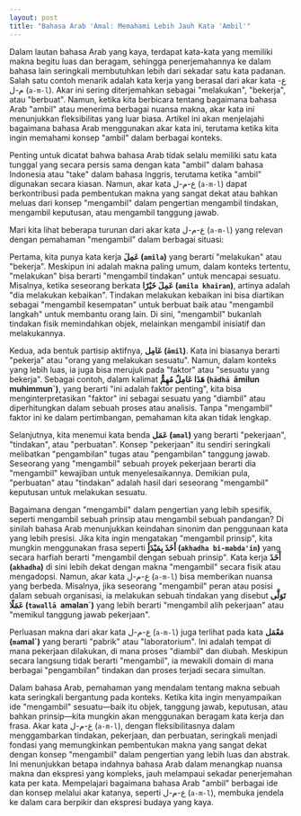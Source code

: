 ```yaml
---
layout: post
title: "Bahasa Arab 'Amal: Memahami Lebih Jauh Kata 'Ambil'"
---
```


Dalam lautan bahasa Arab yang kaya, terdapat kata-kata yang memiliki makna begitu luas dan beragam, sehingga penerjemahannya ke dalam bahasa lain seringkali membutuhkan lebih dari sekadar satu kata padanan. Salah satu contoh menarik adalah kata kerja yang berasal dari akar kata ع-م-ل (`a-m-l`). Akar ini sering diterjemahkan sebagai "melakukan", "bekerja", atau "berbuat". Namun, ketika kita berbicara tentang bagaimana bahasa Arab "ambil" atau menerima berbagai nuansa makna, akar kata ini menunjukkan fleksibilitas yang luar biasa. Artikel ini akan menjelajahi bagaimana bahasa Arab menggunakan akar kata ini, terutama ketika kita ingin memahami konsep "ambil" dalam berbagai konteks.

Penting untuk dicatat bahwa bahasa Arab tidak selalu memiliki satu kata tunggal yang secara persis sama dengan kata "ambil" dalam bahasa Indonesia atau "take" dalam bahasa Inggris, terutama ketika "ambil" digunakan secara kiasan. Namun, akar kata ع-م-ل (`a-m-l`) dapat berkontribusi pada pembentukan makna yang sangat dekat atau bahkan meluas dari konsep "mengambil" dalam pengertian mengambil tindakan, mengambil keputusan, atau mengambil tanggung jawab.

Mari kita lihat beberapa turunan dari akar kata ع-م-ل (`a-m-l`) yang relevan dengan pemahaman "mengambil" dalam berbagai situasi:

Pertama, kita punya kata kerja **عَمِلَ (`amila`)** yang berarti "melakukan" atau "bekerja". Meskipun ini adalah makna paling umum, dalam konteks tertentu, "melakukan" bisa berarti "mengambil tindakan" untuk mencapai sesuatu. Misalnya, ketika seseorang berkata **عَمِلَ خَيْرًا (`amila khairan`)**, artinya adalah "dia melakukan kebaikan". Tindakan melakukan kebaikan ini bisa diartikan sebagai "mengambil kesempatan" untuk berbuat baik atau "mengambil langkah" untuk membantu orang lain. Di sini, "mengambil" bukanlah tindakan fisik memindahkan objek, melainkan mengambil inisiatif dan melakukannya.

Kedua, ada bentuk partisip aktifnya, **عَامِل (`āmil`)**. Kata ini biasanya berarti "pekerja" atau "orang yang melakukan sesuatu". Namun, dalam konteks yang lebih luas, ia juga bisa merujuk pada "faktor" atau "sesuatu yang bekerja". Sebagai contoh, dalam kalimat **هَذَا عَامِلٌ مُهِمٌّ (`hādhā `āmilun muhimmun`)**, yang berarti "ini adalah faktor penting", kita bisa menginterpretasikan "faktor" ini sebagai sesuatu yang "diambil" atau diperhitungkan dalam sebuah proses atau analisis. Tanpa "mengambil" faktor ini ke dalam pertimbangan, pemahaman kita akan tidak lengkap.

Selanjutnya, kita menemui kata benda **عَمَل (`amal`)** yang berarti "pekerjaan", "tindakan", atau "perbuatan". Konsep "pekerjaan" itu sendiri seringkali melibatkan "pengambilan" tugas atau "pengambilan" tanggung jawab. Seseorang yang "mengambil" sebuah proyek pekerjaan berarti dia "mengambil" kewajiban untuk menyelesaikannya. Demikian pula, "perbuatan" atau "tindakan" adalah hasil dari seseorang "mengambil" keputusan untuk melakukan sesuatu.

Bagaimana dengan "mengambil" dalam pengertian yang lebih spesifik, seperti mengambil sebuah prinsip atau mengambil sebuah pandangan? Di sinilah bahasa Arab menunjukkan keindahan sinonim dan penggunaan kata yang lebih presisi. Jika kita ingin mengatakan "mengambil prinsip", kita mungkin menggunakan frasa seperti **أَخَذَ بِمَبْدَأٍ (`akhadha bi-mabda'in`)** yang secara harfiah berarti "mengambil dengan sebuah prinsip". Kata kerja **أَخَذَ (`akhadha`)** di sini lebih dekat dengan makna "mengambil" secara fisik atau mengadopsi. Namun, akar kata ع-م-ل (`a-m-l`) bisa memberikan nuansa yang berbeda. Misalnya, jika seseorang "mengambil" peran atau posisi dalam sebuah organisasi, ia melakukan sebuah tindakan yang disebut **تَوَلَّى عَمَلًا (`tawallā `amalan`)** yang lebih berarti "mengambil alih pekerjaan" atau "memikul tanggung jawab pekerjaan".

Perluasan makna dari akar kata ع-م-ل (`a-m-l`) juga terlihat pada kata **مَعْمَل (`ma`mal`)** yang berarti "pabrik" atau "laboratorium". Ini adalah tempat di mana pekerjaan dilakukan, di mana proses "diambil" dan diubah. Meskipun secara langsung tidak berarti "mengambil", ia mewakili domain di mana berbagai "pengambilan" tindakan dan proses terjadi secara simultan.

Dalam bahasa Arab, pemahaman yang mendalam tentang makna sebuah kata seringkali bergantung pada konteks. Ketika kita ingin menyampaikan ide "mengambil" sesuatu—baik itu objek, tanggung jawab, keputusan, atau bahkan prinsip—kita mungkin akan menggunakan beragam kata kerja dan frasa. Akar kata ع-م-ل (`a-m-l`), dengan fleksibilitasnya dalam menggambarkan tindakan, pekerjaan, dan perbuatan, seringkali menjadi fondasi yang memungkinkan pembentukan makna yang sangat dekat dengan konsep "mengambil" dalam pengertian yang lebih luas dan abstrak. Ini menunjukkan betapa indahnya bahasa Arab dalam menangkap nuansa makna dan ekspresi yang kompleks, jauh melampaui sekadar penerjemahan kata per kata. Mempelajari bagaimana bahasa Arab "ambil" berbagai ide dan konsep melalui akar katanya, seperti ع-م-ل (`a-m-l`), membuka jendela ke dalam cara berpikir dan ekspresi budaya yang kaya.

